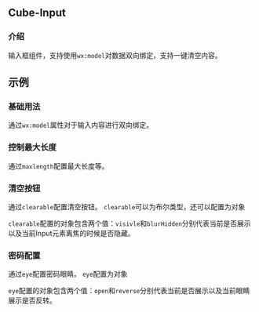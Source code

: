 ## Cube-Input

<card>

### 介绍

输入框组件，支持使用`wx:model`对数据双向绑定，支持一键清空内容。

</card>

## 示例

<card>

### 基础用法

通过`wx:model`属性对于输入内容进行双向绑定。
<!-- @example: input-default -->

</card>

<card>

### 控制最大长度

通过`maxlength`配置最大长度等。
<!-- @example: input-maxlength -->

</card>

<card>

### 清空按钮

通过`clearable`配置清空按钮。
`clearable`可以为布尔类型，还可以配置为对象
<!-- @example: input-clearable -->
`clearable`配置的对象包含两个值：`visivle`和`blurHidden`分别代表当前是否展示以及当前Input元素离焦的时候是否隐藏。

</card>

<card>

### 密码配置

通过`eye`配置密码眼睛。
`eye`配置为对象
<!-- @example: input-password -->
`eye`配置的对象包含两个值：`open`和`reverse`分别代表当前是否展示以及当前眼睛展示是否反转。

</card>
